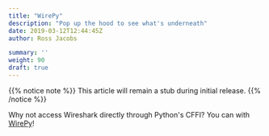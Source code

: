 ```yaml
---
title: "WirePy"
description: "Pop up the hood to see what's underneath"
date: 2019-03-12T12:44:45Z
author: Ross Jacobs

summary: ''
weight: 90
draft: true
---
```


{{% notice note %}}
This article will remain a stub during initial release.
{{% /notice %}}

Why not access Wireshark directly through Python's CFFI? You can with [WirePy](https://wirepy.readthedocs.io/)!
